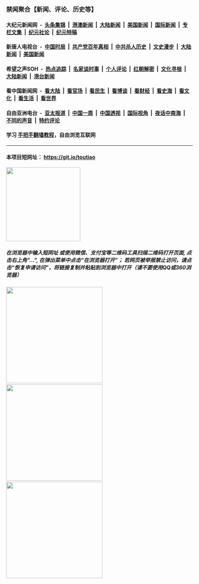 ### 禁闻聚合【新闻、评论、历史等】

#### 大纪元新闻网 &nbsp;-&nbsp; [头条集锦](indexes/E头条集锦.md?t=02072102) &nbsp;|&nbsp; [港澳新闻](indexes/E港澳新闻.md?t=02072102)  &nbsp;|&nbsp; [大陆新闻](indexes/E大陆新闻.md?t=02072102) &nbsp;|&nbsp; [美国新闻](indexes/E美国新闻.md?t=02072102) &nbsp;|&nbsp; [国际新闻](indexes/E国际新闻.md?t=02072102) &nbsp;|&nbsp; [专栏文集](indexes/E专栏文集.md?t=02072102) &nbsp;|&nbsp; [纪元社论](indexes/E纪元社论.md?t=02072102) &nbsp;|&nbsp; [纪元特稿](indexes/E纪元特稿.md?t=02072102) 

#### 新唐人电视台 &nbsp;-&nbsp; [中国时局](indexes/N中国时局.md?t=02072102) &nbsp;|&nbsp; [共产党百年真相](indexes/N共产党百年真相.md?t=02072102) &nbsp;|&nbsp; [中共杀人历史](indexes/N中共杀人历史.md?t=02072102) &nbsp;|&nbsp; [文史漫步](indexes/N文史漫步.md?t=02072102) &nbsp;|&nbsp; [大陆新闻](indexes/N大陆新闻.md?t=02072102) &nbsp;|&nbsp; [美国新闻](indexes/N美国新闻.md?t=02072102)

#### 希望之声SOH &nbsp;-&nbsp; [热点追踪](indexes/H热点追踪.md?t=02072102) &nbsp;|&nbsp; [名家谈时事](indexes/H名家谈时事.md?t=02072102) &nbsp;|&nbsp; [个人评论](indexes/H个人评论.md?t=02072102)  &nbsp;|&nbsp; [红朝解密](indexes/H红朝解密.md?t=02072102) &nbsp;|&nbsp; [文化寻根](indexes/H文化寻根.md?t=02072102) &nbsp;|&nbsp; [大陆新闻](indexes/H大陆新闻.md?t=02072102) &nbsp;|&nbsp; [港台新闻](indexes/H港台新闻.md?t=02072102)

#### 看中国新闻网 &nbsp;-&nbsp; [看大陆](indexes/S看大陆.md?t=02072102) &nbsp;|&nbsp; [看官场](indexes/S看官场.md?t=02072102) &nbsp;|&nbsp; [看民生](indexes/S看民生.md?t=02072102)  &nbsp;|&nbsp; [看博谈](indexes/S看博谈.md?t=02072102) &nbsp;|&nbsp; [看财经](indexes/S看财经.md?t=02072102) &nbsp;|&nbsp; [看史海](indexes/S看史海.md?t=02072102) &nbsp;|&nbsp; [看文化](indexes/S看文化.md?t=02072102) &nbsp;|&nbsp; [看生活](indexes/S看生活.md?t=02072102) &nbsp;|&nbsp; [看世界](indexes/S看世界.md?t=02072102)

#### 自由亚洲电台 &nbsp;-&nbsp; [亚太报道](indexes/R亚太报道.md?t=02072102) &nbsp;|&nbsp; [中国一周](indexes/R中国一周.md?t=02072102) &nbsp;|&nbsp; [中国透视](indexes/R中国透视.md?t=02072102)  &nbsp;|&nbsp; [国际视角](indexes/R国际视角.md?t=02072102) &nbsp;|&nbsp; [夜话中南海](indexes/R夜话中南海.md?t=02072102) &nbsp;|&nbsp; [不同的声音](indexes/R不同的声音.md?t=02072102) &nbsp;|&nbsp; [特约评论](indexes/R特约评论.md?t=02072102)

#### 学习 [手把手翻墙教程](https://github.com/gfw-breaker/guides/wiki)，自由浏览互联网

----

#### 本项目短网址： https://git.io/toutiao
<img src="https://raw.githubusercontent.com/gfw-breaker/banned-news/master/scripts/img/qr.png" width="200px"/>  

##### 在浏览器中输入短网址 或使用微信、支付宝等二维码工具扫描二维码打开页面, 点击右上角"...", 在弹出菜单中点击“在浏览器打开”； 若网页被举报禁止访问，请点击“恢复申请访问”，将链接复制并粘贴到浏览器中打开（请不要使用QQ或360浏览器）

<img src="https://raw.githubusercontent.com/gfw-breaker/banned-news/master/scripts/img/1.png" width="260px"/> &nbsp; <img src="https://raw.githubusercontent.com/gfw-breaker/banned-news/master/scripts/img/2.png" width="260px"/> &nbsp; <img src="https://raw.githubusercontent.com/gfw-breaker/banned-news/master/scripts/img/3.png" width="260px"/>
